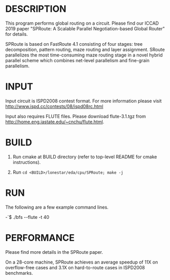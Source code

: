 DESCRIPTION 
===========

This program performs global routing on a circuit. Please find our ICCAD 2019 paper "SPRoute: A Scalable Parallel Negotiation-based Global Router" for details.

SPRoute is based on FastRoute 4.1 consisting of four stages: tree decomposition, pattern routing, maze routing and layer assignment. SRoute parallelizes the most time-consuming maze routing stage in a novel hybrid parallel scheme which combines net-level parallelism and fine-grain parallelism. 

INPUT
===========

Input circuit is ISPD2008 contest format. For more information please visit http://www.ispd.cc/contests/08/ispd08rc.html

Input also requires FLUTE files. Please download flute-3.1.tgz from http://home.eng.iastate.edu/~cnchu/flute.html.

BUILD
===========

1. Run cmake at BUILD directory (refer to top-level README for cmake instructions).

2. Run `cd <BUILD>/lonestar/eda/cpu/SPRoute; make -j`


RUN
===========

The following are a few example command lines.

-`$ ./bfs <path-to-circuit> --flute <path-to-flute-directory> -t 40



PERFORMANCE  
===========
Please find more details in the SPRoute paper.

On a 28-core machine, SPRoute achieves an average speedup of 11X on overflow-free cases and 3.1X on hard-to-route cases in ISPD2008 benchmarks. 


